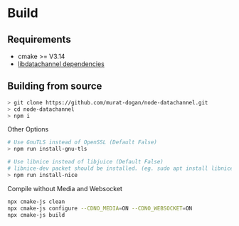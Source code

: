 # Build

## Requirements

- cmake >= V3.14
- [libdatachannel dependencies](https://github.com/paullouisageneau/libdatachannel/blob/master/README.md#dependencies)

## Building from source

```sh
> git clone https://github.com/murat-dogan/node-datachannel.git
> cd node-datachannel
> npm i
```

Other Options

```sh
# Use GnuTLS instead of OpenSSL (Default False)
> npm run install-gnu-tls

# Use libnice instead of libjuice (Default False)
# libnice-dev packet should be installed. (eg. sudo apt install libnice-dev)
> npm run install-nice
```

Compile without Media and Websocket

```sh
npx cmake-js clean
npx cmake-js configure --CDNO_MEDIA=ON --CDNO_WEBSOCKET=ON
npx cmake-js build
```
